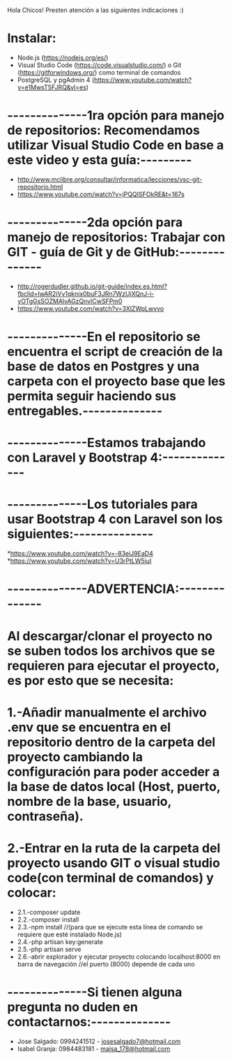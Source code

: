 Hola Chicos! Presten atención a las siguientes indicaciones :)

# Instalar:
* Node.js (https://nodejs.org/es/)
* Visual Studio Code (https://code.visualstudio.com/) o Git (https://gitforwindows.org/) como terminal de comandos
* PostgreSQL y pgAdmin 4 (https://www.youtube.com/watch?v=e1MwsT5FJRQ&vl=es) 

# --------------1ra opción para manejo de repositorios: Recomendamos utilizar Visual Studio Code en base a este video y esta guía:---------
* http://www.mclibre.org/consultar/informatica/lecciones/vsc-git-repositorio.html
* https://www.youtube.com/watch?v=jPQQISFOkRE&t=167s
# --------------2da opción para manejo de repositorios: Trabajar con GIT - guía de Git y de GitHub:--------------
* http://rogerdudler.github.io/git-guide/index.es.html?fbclid=IwAR2iVy1qknix0buF3JRn7WzUjXQnJ-i-yOTgGsSOZMAlvAGzQnvlCwSFPm0
* https://www.youtube.com/watch?v=3XlZWpLwvvo
# --------------En el repositorio se encuentra el script de creación de la base de datos en Postgres y una carpeta con el proyecto base que les permita seguir haciendo sus entregables.--------------
# --------------Estamos trabajando con Laravel y Bootstrap 4:--------------
# --------------Los tutoriales para usar Bootstrap 4 con Laravel son los siguientes:--------------
*https://www.youtube.com/watch?v=-83eiJ9EaD4
*https://www.youtube.com/watch?v=U3rPtLW5iuI

# --------------ADVERTENCIA:--------------
# Al descargar/clonar el proyecto no se suben todos los archivos que se requieren para ejecutar el proyecto, es por esto que se necesita:
# 1.-Añadir manualmente el archivo .env que se encuentra en el repositorio dentro de la carpeta del proyecto cambiando la configuración para poder acceder a la base de datos local (Host, puerto, nombre de la base, usuario, contraseña). 
# 2.-Entrar en la ruta de la carpeta del proyecto usando GIT o visual studio code(con terminal de comandos) y colocar:
  * 2.1.-composer update
  * 2.2.-composer install
  * 2.3.-npm install //(para que se ejecute esta línea de comando se requiere que esté instalado Node.js)
  * 2.4.-php artisan key:generate
  * 2.5.-php artisan serve
  * 2.6.-abrir explorador y ejecutar proyecto colocando localhost:8000 en barra de navegación //el puerto (8000) depende de cada uno
# --------------Si tienen alguna pregunta no duden en contactarnos:--------------
* Jose Salgado: 0994241512 - josesalgado7@hotmail.com
* Isabel Granja: 0984483181 - maisa_178@hotmail.com
